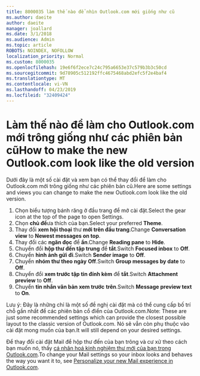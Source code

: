 ```yaml
---
title: 8000035 làm thế nào để nhìn Outlook.com mới giống như cũ
ms.author: daeite
author: daeite
manager: joallard
ms.date: 3/1/2018
ms.audience: Admin
ms.topic: article
ROBOTS: NOINDEX, NOFOLLOW
localization_priority: Normal
ms.custom: 8000035
ms.openlocfilehash: 19e6f6f2ece7c24c795a6653e37c579b3b3c50cd
ms.sourcegitcommit: 9d78905c512192ffc4675468abd2efc5f2e4baf4
ms.translationtype: MT
ms.contentlocale: vi-VN
ms.lasthandoff: 04/23/2019
ms.locfileid: "32409424"
---
```

# <a name="how-to-make-the-new-outlookcom-look-like-the-old-version"></a><span data-ttu-id="2539a-102">Làm thế nào để làm cho Outlook.com mới trông giống như các phiên bản cũ</span><span class="sxs-lookup"><span data-stu-id="2539a-102">How to make the new Outlook.com look like the old version</span></span>

<span data-ttu-id="2539a-103">Dưới đây là một số cài đặt và xem bạn có thể thay đổi để làm cho Outlook.com mới trông giống như các phiên bản cũ.</span><span class="sxs-lookup"><span data-stu-id="2539a-103">Here are some settings and views you can change to make the new Outlook.com look like the old version.</span></span>

1. <span data-ttu-id="2539a-104">Chọn biểu tượng bánh răng ở đầu trang để mở cài đặt.</span><span class="sxs-lookup"><span data-stu-id="2539a-104">Select the gear icon at the top of the page to open Settings.</span></span>
2. <span data-ttu-id="2539a-105">Chọn **chủ đề**ưa thích của bạn.</span><span class="sxs-lookup"><span data-stu-id="2539a-105">Select your preferred **Theme**.</span></span>
3. <span data-ttu-id="2539a-106">Thay đổi **xem hội thoại** thư **mới trên đầu trang**.</span><span class="sxs-lookup"><span data-stu-id="2539a-106">Change **Conversation view** to **Newest messages on top**.</span></span>
4. <span data-ttu-id="2539a-107">Thay đổi các **ngăn đọc** để **ẩn**.</span><span class="sxs-lookup"><span data-stu-id="2539a-107">Change **Reading pane** to **Hide**.</span></span>
5. <span data-ttu-id="2539a-108">Chuyển đổi **hộp thư đến tập trung** để **tắt**.</span><span class="sxs-lookup"><span data-stu-id="2539a-108">Switch **Focused inbox** to **Off**.</span></span>
6. <span data-ttu-id="2539a-109">Chuyển **hình ảnh gửi** **đi**.</span><span class="sxs-lookup"><span data-stu-id="2539a-109">Switch **Sender image** to **Off**.</span></span> 
7. <span data-ttu-id="2539a-110">Chuyển **nhóm thư theo ngày** **Off**.</span><span class="sxs-lookup"><span data-stu-id="2539a-110">Switch **Group messages by date** to **Off**.</span></span> 
8. <span data-ttu-id="2539a-111">Chuyển đổi **xem trước tập tin đính kèm** để **tắt**.</span><span class="sxs-lookup"><span data-stu-id="2539a-111">Switch **Attachment preview** to **Off**.</span></span> 
9. <span data-ttu-id="2539a-112">Chuyển **tin nhắn văn bản xem trước** **trên**.</span><span class="sxs-lookup"><span data-stu-id="2539a-112">Switch **Message preview text** to **On**.</span></span>

<span data-ttu-id="2539a-113">Lưu ý: Đây là những chỉ là một số đề nghị cài đặt mà có thể cung cấp bố trí chỗ gần nhất để các phiên bản cổ điển của Outlook.com.</span><span class="sxs-lookup"><span data-stu-id="2539a-113">Note: These are just some recommended settings which can provide the closest possible layout to the classic version of Outlook.com.</span></span> <span data-ttu-id="2539a-114">Nó sẽ vẫn còn phụ thuộc vào cài đặt mong muốn của bạn.</span><span class="sxs-lookup"><span data-stu-id="2539a-114">It will still depend on your desired settings.</span></span>

<span data-ttu-id="2539a-115">Để thay đổi cài đặt Mail để hộp thư đến của bạn trông và cư xử theo cách bạn muốn nó, thấy [cá nhân hoá kinh nghiệm thư mới của bạn trong Outlook.com](https://support.office.com/article/b41c2ecb-f23c-42b3-b7f8-659646d5e58c).</span><span class="sxs-lookup"><span data-stu-id="2539a-115">To change your Mail settings so your inbox looks and behaves the way you want it to, see [Personalize your new Mail experience in Outlook.com](https://support.office.com/article/b41c2ecb-f23c-42b3-b7f8-659646d5e58c).</span></span>